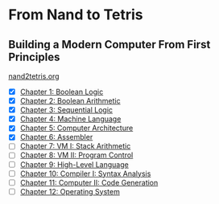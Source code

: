 # From Nand to Tetris

## Building a Modern Computer From First Principles

[nand2tetris.org](https://www.nand2tetris.org/)

- [x] [Chapter 1: Boolean Logic](01)
- [x] [Chapter 2: Boolean Arithmetic](02)
- [x] [Chapter 3: Sequential Logic](03)
- [x] [Chapter 4: Machine Language](04)
- [x] [Chapter 5: Computer Architecture](05)
- [x] [Chapter 6: Assembler](06)
- [ ] [Chapter 7: VM I: Stack Arithmetic](07)
- [ ] [Chapter 8: VM II: Program Control](08)
- [ ] [Chapter 9: High-Level Language](09)
- [ ] [Chapter 10: Compiler I: Syntax Analysis](10)
- [ ] [Chapter 11: Computer II: Code Generation](11)
- [ ] [Chapter 12: Operating System](12)